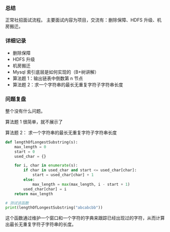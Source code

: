 ### 总结
正常社招面试流程。
主要面试内容为项目，交流有：删除保障、HDFS 升级、机房搬迁。

### 详细记录
- 删除保障
- HDFS 升级
- 机房搬迁
- Mysql 索引底层是如何实现的（B+树讲解）
- 算法题 1：输出链表中倒数第 n 节点
- 算法题 2：求一个字符串的最长无重复字符子字符串长度

### 问题复盘
整个没有什么问题。

算法题 1 很简单，就不展示了

算法题 2：
求一个字符串的最长无重复字符子字符串长度

```python
def lengthOfLongestSubstring(s):
    max_length = 0
    start = 0
    used_char = {}

    for i, char in enumerate(s):
        if char in used_char and start <= used_char[char]:
            start = used_char[char] + 1
        else:
            max_length = max(max_length, i - start + 1)
        used_char[char] = i
    return max_length

# 测试该函数
print(lengthOfLongestSubstring("abcabcbb"))  
```

这个函数通过维护一个窗口和一个字符的字典来跟踪已经出现过的字符，从而计算出最长无重复字符子字符串的长度。